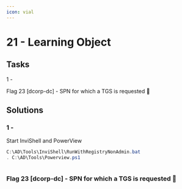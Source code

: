 ```yaml
---
icon: vial
---
```


# 21 - Learning Object

## Tasks



1 -&#x20;

Flag 23 \[dcorp-dc] - SPN for which a TGS is requested 🚩





## Solutions

### 1 -&#x20;









Start InviShell and PowerView

```powershell
C:\AD\Tools\InviShell\RunWithRegistryNonAdmin.bat
. C:\AD\Tools\Powerview.ps1
```



```bash
```





### Flag 23 \[dcorp-dc] - SPN for which a TGS is requested 🚩















